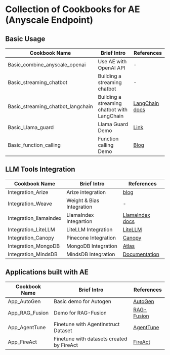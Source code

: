# Collection of Cookbooks for AE (Anyscale Endpoint)

## Basic Usage
| Cookbook Name | Brief Intro | References |
|--|--|--|
| Basic_combine_anyscale_openai | Use AE with OpenAI API|-| 
| Basic_streaming_chatbot| Building a streaming chatbot |-|
| Basic_streaming_chatbot_langchain|Building a streaming chatbot with LangChain|[LangChain docs](https://python.langchain.com/docs/integrations/chat/anyscale)|
| Basic_Llama_guard | Llama Guard Demo|[Link](https://ai.meta.com/research/publications/llama-guard-llm-based-input-output-safeguard-for-human-ai-conversations/)|
| Basic_function_calling | Function calling Demo|[Blog](https://www.anyscale.com/blog/anyscale-endpoints-json-mode-function-calling-new-models-llama-guard-and-mistral-7b-openorca)|

## LLM Tools Integration
| Cookbook Name | Brief Intro | References |
|--|--|--|
|Integration_Arize|Arize integration|[blog](https://arize.com/blog/anyscale-endpoints-code-along/)|
|Integration_Weave|Weight & Bias Integration|-|
|Integration_llamaindex|LlamaIndex Integartion|[LlamaIndex docs](https://gpt-index.readthedocs.io/en/latest/examples/llm/anyscale.html)|
|Integration_LiteLLM|LiteLLM Integration|[LiteLLM](https://docs.litellm.ai/docs/providers/anyscale)|
|Integration_Canopy|Pinecone Integration|[Canopy](https://github.com/pinecone-io/canopy)|
|Integration_MongoDB|MongoDB Integration|[Atlas](https://www.mongodb.com/products/platform/atlas-vector-search)|
|Integration_MindsDB|MindsDB Integration|[Documentation](https://docs.mindsdb.com/integrations/ai-engines/anyscale)|

## Applications built with AE
| Cookbook Name | Brief Intro | References |
|--|--|--|
|App_AutoGen|Basic demo for Autogen|[AutoGen](https://github.com/microsoft/autogen)|
|App_RAG_Fusion|Demo for RAG-Fusion|[RAG-Fusion](https://github.com/Raudaschl/rag-fusion)|
|App_AgentTune| Finetune with AgentInstruct Dataset|[AgentTune](https://thudm.github.io/AgentTuning/)|
|App_FireAct| Finetune with datasets created by FireAct|[FireAct](https://fireact-agent.github.io/)|  
